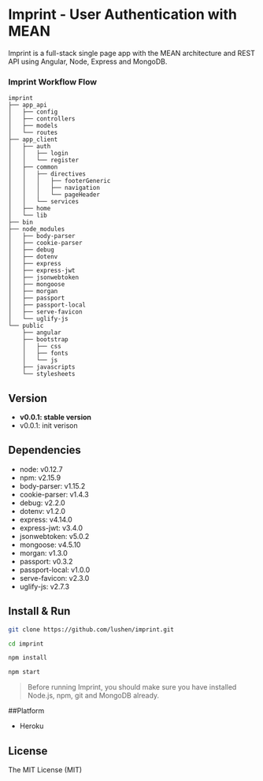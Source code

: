 # Imprint - User Authentication with MEAN

Imprint is a full-stack single page app with the MEAN architecture and REST API using Angular, Node, Express and MongoDB.

### Imprint Workflow Flow
```
imprint
├── app_api
│   ├── config
│   ├── controllers
│   ├── models
│   └── routes
├── app_client
│   ├── auth
│   │   ├── login
│   │   └── register
│   ├── common
│   │   ├── directives
│   │   │   ├── footerGeneric
│   │   │   ├── navigation
│   │   │   └── pageHeader
│   │   └── services
│   ├── home
│   └── lib
├── bin
├── node_modules
│   ├── body-parser
│   ├── cookie-parser
│   ├── debug
│   ├── dotenv
│   ├── express
│   ├── express-jwt
│   ├── jsonwebtoken
│   ├── mongoose
│   ├── morgan
│   ├── passport
│   ├── passport-local
│   ├── serve-favicon
│   └── uglify-js
└── public
    ├── angular
    ├── bootstrap
    │   ├── css
    │   ├── fonts
    │   └── js
    ├── javascripts
    └── stylesheets
```
## Version
- **v0.0.1: stable version**
- v0.0.1: init verison

## Dependencies
- node: v0.12.7
- npm: v2.15.9
- body-parser: v1.15.2
- cookie-parser: v1.4.3
- debug: v2.2.0
- dotenv: v1.2.0
- express: v4.14.0
- express-jwt: v3.4.0
- jsonwebtoken: v5.0.2
- mongoose: v4.5.10
- morgan: v1.3.0
- passport: v0.3.2
- passport-local: v1.0.0
- serve-favicon: v2.3.0
- uglify-js: v2.7.3

## Install & Run

```bash
git clone https://github.com/lushen/imprint.git

cd imprint

npm install

npm start
```
>Before running Imprint, you should make sure you have installed Node.js, npm, git and MongoDB already.

##Platform
- Heroku

## License
The MIT License (MIT)